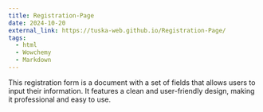 ```yaml
---
title: Registration-Page
date: 2024-10-20
external_link: https://tuska-web.github.io/Registration-Page/
tags:
  - html
  - Wowchemy
  - Markdown
---
```


This registration form  is a document with a set of fields that allows users to input their information. It features a clean and user-friendly design, making it professional and easy to use.

<!--more-->
